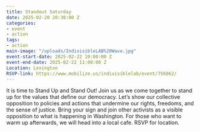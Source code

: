 ```yaml
---
title: Standout Saturday
date: 2025-02-20 20:38:00 Z
categories:
- event
- action
tags:
- action
main-image: "/uploads/IndivisibleLAB%20Wave.jpg"
event-start-date: 2025-02-22 10:00:00 Z
event-end-date: 2025-02-22 11:00:00 Z
Location: Lexington
RSVP-link: https://www.mobilize.us/indivisiblelab/event/756862/
---
```


It is time to Stand Up and Stand Out! Join us as we come together to stand up for the values that define our democracy. Let’s show our collective opposition to policies and actions that undermine our rights, freedoms, and the sense of justice. Bring your sign and join other activists as a visible opposition to  what is happening in Washington. For those who want to warm up afterwards, we will head into a local cafe. RSVP for location.